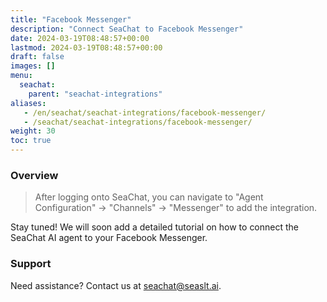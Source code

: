 ```yaml
---
title: "Facebook Messenger"
description: "Connect SeaChat to Facebook Messenger"
date: 2024-03-19T08:48:57+00:00
lastmod: 2024-03-19T08:48:57+00:00
draft: false
images: []
menu:
  seachat:
    parent: "seachat-integrations"
aliases:
   - /en/seachat/seachat-integrations/facebook-messenger/
   - /seachat/seachat-integrations/facebook-messenger/
weight: 30
toc: true
---
```


### Overview
> After logging onto SeaChat, you can navigate to "Agent Configuration" -> "Channels" -> "Messenger" to add the integration.

Stay tuned! We will soon add a detailed tutorial on how to connect the SeaChat AI agent to your Facebook Messenger.

### Support
Need assistance? Contact us at [seachat@seaslt.ai](mailto:seachat@seaslt.ai).

 